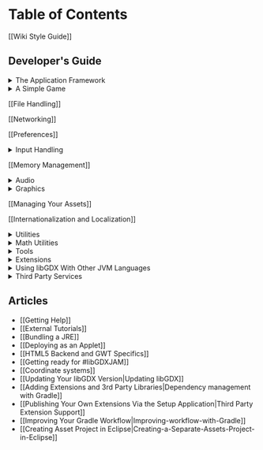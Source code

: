 # Table of Contents
[[Wiki Style Guide]]

## Developer's Guide
<details><summary>The Application Framework</summary>

* [[The Application Framework]]  
* [[The Life-Cycle]]  
* [[Modules Overview]]  
* [[Starter Classes and Configuration]]  
* [[Querying]]  
* [[Logging]]  
* [[Threading]]  
* [[Interfacing With Platform-Specific Code]]

</details>

<details><summary>A Simple Game</summary>

* [[A Simple Game]]  
* [[Extending the Simple Game]]

</details>

[[File Handling]]

[[Networking]]

[[Preferences]]

<details><summary>Input Handling</summary>

* [[Input Handling]]
* [[Configuration & Querying]]
* [[Mouse, Touch and Keyboard]]  
  * [[Polling]]  
  * [[Event Handling]]
* [[Controllers]]
* [[Gesture Detection]]
* [[Simple Text Input]]
* [[Accelerometer]]
* [[Compass]]
* [[Gyroscope]]
* [[Vibrator]]
* [[Cursor Visibility & Catching]]
* [[Back and Menu Key Catching]]
* [[On-Screen Keyboard]]

</details>

[[Memory Management]]

<details><summary>Audio</summary>

* [[Audio]]
* [[Sound Effects]]
* [[Streaming Music]]
* [[Playing PCM Audio]]
* [[Recording PCM Audio]]

</details>

<details><summary>Graphics</summary>

* [[Graphics]]
* [[Querying & configuring graphics (monitors, display modes, vsync)]]
* [[Continuous & Non-Continuous Rendering]]
* [[Clearing the Screen]]
* [[Taking a Screenshot]]
* [[Profiling]]
* [[Viewports]]
* [[OpenGL ES Support]]  
  * Configuration & Querying OpenGL ??  
  * Direct Access ??  
  * Utility Classes  
     -[[Rendering Shapes]]  
     -[[Textures & TextureRegions]]  
     -[[Meshes]]  
     -[[Shaders]]  
     -[[Frame Buffer Objects]]

&nbsp;&nbsp;&nbsp; **2D Graphics**  
* [[SpriteBatch, TextureRegions, and Sprites]]  
* [[2D Animation]]  
* [[Clipping, With the Use of ScissorStack]]  
* [[Orthographic Camera]]  
* Mapping Touch Coordinates ??  
* [[NinePatches]]  
* [[Bitmap Fonts]]  
  * [[Distance Field Fonts]]  
  * [[Color Markup Language]]  
* [[Using TextureAtlases]]  
* [[Pixmaps]]  
* [[Packing Atlases Offline]]  
* [[Packing Atlases at Runtime]]  
* [[Texture Compression]]  
* [[2D ParticleEffects]]  
* [[Tile Maps]]  
* [[scene2d]]  
* [[scene2d.ui]]  
  * [[Table]]  
  * [[Skin]]  
* [[ImGui]]

&nbsp;&nbsp;&nbsp; **[[3D Graphics]]**

* [[Quick Start]]  
* [[Models]]  
* [[Material and Environment]]  
* [[ModelBatch]]  
* [[ModelCache]]  
* [[ModelBuilder, MeshBuilder and MeshPartBuilder]]  
* [[3D Animations and Skinning]]  
* [[Importing Blender Models in libGDX]]  
* [[3D Particle Effects]]  
* Perspective Camera ??  
* Picking ??

</details>

[[Managing Your Assets]]

[[Internationalization and Localization]]

<details><summary>Utilities</summary>

* [[Reading and Writing JSON]]
* [[Reading and Writing XML]]
* [[Collections]]
* [[Reflection]]
* [[jnigen]]

</details>

<details><summary>Math Utilities</summary>

* [[Math Utilities]]
* [[Interpolation]]
* [[Vectors, Matrices, Quaternions]]
* [[Circles, Planes, Rays, etc.]]
* [[Path Interface and Splines]]
* Bounding Volumes ??
* Intersection & Overlap Testing ??

</details>

<details><summary>Tools</summary>

* [[Texture Packer]]
* [[Hiero]]
* [[2D Particle Editor]]
* [[Path Editor]]

</details>

<details><summary>Extensions</summary>

* [[Artificial Intelligence]]
* [[gdx-freetype]]
* [[gdx-pay]]: cross-platform In-App-Purchasing API
* [[Physics]]  
  * [[Box2D]]  
  * [[Bullet Physics]]  
     -[[Setup|Bullet Wrapper Setup]]  
     -[[Using the Wrapper|Bullet Wrapper Using the wrapper]]  
     -[[Using Models|Bullet Wrapper Using models]]  
     -[[Contact Callbacks|Bullet Wrapper Contact callbacks]]  
     -[[Custom Classes|Bullet Wrapper Custom classes]]  
     -[[Debugging|Bullet Wrapper Debugging]]

</details>

<details><summary>Using libGDX With Other JVM Languages</summary>

* [[Using libGDX With Other JVM Languages]]
* [[Using libGDX With Clojure]]
* [[Using libGDX With Kotlin]]
* [[Using libGDX With Python]]
* [[Using libGDX With Scala]]

</details>

<details><summary>Third Party Services</summary>

* [[Third Party Services]]
* [[AdMob in libGDX]]
* [[Airpush in libGDX]]
* [[Swarm in libGDX]]
* [[NextPeer in libGDX]]
* [[Google Play Games Services in libGDX]]
* [[ProGuard/DexGuard and libGDX]]
* [[Excelsior JET and libGDX]]

</details>

## Articles

   * [[Getting Help]]
   * [[External Tutorials]]
   * [[Bundling a JRE]]
   * [[Deploying as an Applet]]
   * [[HTML5 Backend and GWT Specifics]]
   * [[Getting ready for #libGDXJAM]]
   * [[Coordinate systems]]
   * [[Updating Your libGDX Version|Updating libGDX]]
   * [[Adding Extensions and 3rd Party Libraries|Dependency management with Gradle]]
   * [[Publishing Your Own Extensions Via the Setup Application|Third Party Extension Support]] 
   * [[Improving Your Gradle Workflow|Improving-workflow-with-Gradle]]
   * [[Creating Asset Project in Eclipse|Creating-a-Separate-Assets-Project-in-Eclipse]]